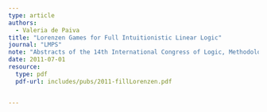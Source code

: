```yaml
---
type: article
authors:
  - Valeria de Paiva
title: "Lorenzen Games for Full Intuitionistic Linear Logic"
journal: "LMPS"
note: "Abstracts of the 14th International Congress of Logic, Methodology and Philosophy of Science, Nancy, France, 2011"
date: 2011-07-01
resource:
  type: pdf
  pdf-url: includes/pubs/2011-fillLorenzen.pdf


---
```


